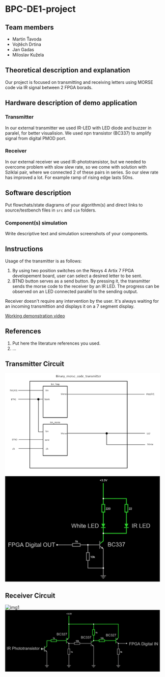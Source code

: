 # BPC-DE1-project

## Team members
* Martin Ťavoda
* Vojtěch Drtina
* Jan Gadas
* Miloslav Kužela

## Theoretical description and explanation

Our project is focused on transmitting and receiving letters using MORSE code via IR signal between 2 FPGA borads. 

## Hardware description of demo application

### Transmitter

In our external transmitter we used IR-LED with LED diode and buzzer in paralel, for better visualision. We used npn transistor (BC337) to amplify signal from digital PMOD port.

### Receiver

In our external receiver we used IR-phototransistor, but we needed to overcome problem with slow slew rate, so we come with solution with Sziklai pair, where we connected 2 of these pairs in series. So our slew rate has improved a lot. For example ramp of rising edge lasts 50ns. 

## Software description

Put flowchats/state diagrams of your algorithm(s) and direct links to source/testbench files in `src` and `sim` folders. 

### Component(s) simulation

Write descriptive text and simulation screenshots of your components.

## Instructions
Usage of the transmitter is as follows:
1. By using two position switches on the Nexys 4 Artix 7 FPGA developement board, user can select a desired letter to be sent.
2. BTND button serves as a send button. By pressing it, the transmitter sends the morse code to the receiver by an IR LED.
   The progress can be observed on an LED connected parallel to the sending output.
   
Receiver doesn't require any intervention by the user. It's always waiting for an incoming transmittion and displays it on a 7 segment display.

[Working demonstration video](https://youtu.be/yEXXWRQE4EQ)

## References

1. Put here the literature references you used.
2. ...

## Transmitter Circuit

![img1](images/Transmitter_block.png)
![img2](images/Transmitter_schematic.png)

## Receiver Circuit

![img1](images/Receiver_block.png)
![img2](images/Receiver_schematic.png)


